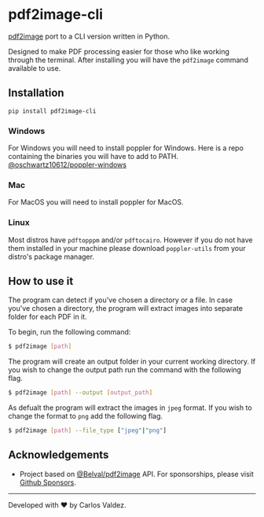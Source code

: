 # pdf2image-cli
[pdf2image](https://github.com/Belval/pdf2image) port to a CLI version written in Python.

Designed to make PDF processing easier for those who like working through the terminal. After installing you will have the `pdf2image` command available to use.


## Installation
`pip install pdf2image-cli`

### Windows
For Windows you will need to install poppler for Windows. Here is a repo containing the binaries you will have to add to PATH. [@oschwartz10612/poppler-windows](https://github.com/oschwartz10612/poppler-windows)

### Mac
For MacOS you will need to install poppler for MacOS.

### Linux
Most distros have `pdftopppm` and/or `pdftocairo`. However if you do not have them installed in your machine please download `poppler-utils` from your distro's package manager.

## How to use it
The program can detect if you've chosen a directory or a file. In case you've chosen a directory, the program will extract images into separate folder for each PDF in it.

To begin, run the following command:
``` bash
$ pdf2image [path] 
```
The program will create an output folder in your current working directory. If you wish to change the output path run the command with the following flag.
``` bash
$ pdf2image [path] --output [output_path]
```

As defualt the program will extract the images in `jpeg` format. If you wish to change the format to `png` add the following flag.
``` bash
$ pdf2image [path] --file_type ["jpeg"|"png"]
```

## Acknowledgements
- Project based on [@Belval/pdf2image](https://github.com/Belval/pdf2image) API. For sponsorships, please visit [Github Sponsors](https://github.com/sponsors/Belval).

---
Developed with ❤️ by Carlos Valdez.